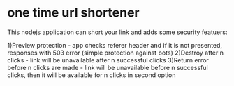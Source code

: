# one time url shortener
This nodejs application can short your link and  adds some security featuers:

1)Preview protection - app checks referer header and if it is not presented, responses with 503 error (simple protection against bots)
2)Destroy after n clicks - link will be unavailable after n successful clicks
3)Return error before n clicks are made - link will be unavailable before n successful clicks, then it will be available for n clicks  in second option 
